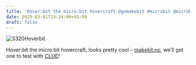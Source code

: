 ```yaml
---
title: 'Hover:bit the micro:bit hovercraft @gomakekit #microbit @microbit_edu'
date: 2020-03-01T19:24:00+01:00
draft: false
---
```


![3320Hoverbit](https://cdn-blog.adafruit.com/uploads/2020/03/3320hoverbit.jpg)

Hover:bit the micro:bit hovercraft, looks pretty cool – [makekit.no](https://www.makekit.no/hoverbit), we’ll get one to test with [CLUE](https://www.adafruit.com/clue)!